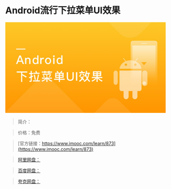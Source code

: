 # Android流行下拉菜单UI效果

![img](../../assets/5fe442fd0001c8b005400304.jpg)

> 简介：

> 价格：免费

> [官方链接：https://www.imooc.com/learn/873](https://www.imooc.com/learn/873)

> [阿里网盘：]()

> [百度网盘：]()

> [夸克网盘：]()
